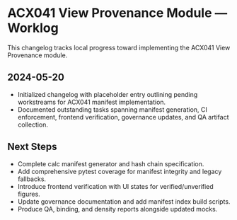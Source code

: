 # ACX041 View Provenance Module — Worklog

This changelog tracks local progress toward implementing the ACX041 View Provenance module.

## 2024-05-20
- Initialized changelog with placeholder entry outlining pending workstreams for ACX041 manifest implementation.
- Documented outstanding tasks spanning manifest generation, CI enforcement, frontend verification, governance updates, and QA artifact collection.

## Next Steps
- Complete calc manifest generator and hash chain specification.
- Add comprehensive pytest coverage for manifest integrity and legacy fallbacks.
- Introduce frontend verification with UI states for verified/unverified figures.
- Update governance documentation and add manifest index build scripts.
- Produce QA, binding, and density reports alongside updated mocks.

